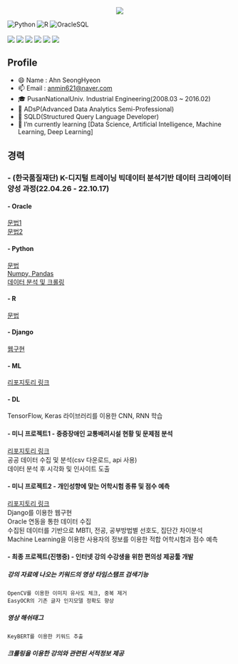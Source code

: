 <!--
**Thxnya/Thxnya** is a ✨ _special_ ✨ repository because its `README.md` (this file) appears on your GitHub profile.

Here are some ideas to get you started:

- 🔭 I’m currently working on ...
- 🌱 I’m currently learning ...
- 👯 I’m looking to collaborate on ...
- 🤔 I’m looking for help with ...
- 💬 Ask me about ...
- 📫 How to reach me: ...
- 😄 Pronouns: ...
- ⚡ Fun fact: ...
-->

<p align='center'>
  <a href="https://github.com/Thxnya">
    <img src="https://capsule-render.vercel.app/api?type=waving&color=gradient&fontColor=FFFFFF&height=300&section=header&text=Ahn%20SeongHyeon&fontSize=50"/>
  </a>
</p>

![Python](https://img.shields.io/badge/-Python-3178C6?style=flat-square&logo=Python&logoColor=white)
![R](https://img.shields.io/badge/-R-A8B9CC?style=flat-square&logo=R&logoColor=black)
![OracleSQL](https://img.shields.io/badge/-Oracle-FD5750?style=flat-square&logo=Oracle&logoColor=white)
<br>
<br>
<img src="https://img.shields.io/badge/django-092E20?style=flat-square&logo=django&logoColor=white">
<img src="https://img.shields.io/badge/-Flask-000000?style=flat-square&logo=Flask&logoColor=white">
<img src="https://img.shields.io/badge/html5-E34F26?style=flat-square&logo=html5&logoColor=white">
<img src="https://img.shields.io/badge/css-1572B6?style=flat-square&logo=css3&logoColor=white">
<img src="https://img.shields.io/badge/javascript-F7DF1E?style=flat-square&logo=javascript&logoColor=black">
<img src="https://img.shields.io/badge/bootstrap-7952B3?style=flat-square&logo=bootstrap&logoColor=white">



## Profile
- 😄 Name : Ahn SeongHyeon
- 📫 Email : anmin621@naver.com
- 🎓 PusanNationalUniv. Industrial Engineering(2008.03 ~ 2016.02)
- 📰 ADsP(Advanced Data Analytics Semi-Professional)
- 📰 SQLD(Structured Query Language Developer)
- 🌱 I’m currently learning [Data Science, Artificial Intelligence, Machine Learning, Deep Learning]

## 경력
### - (한국품질재단) K-디지털 트레이닝 빅데이터 분석기반 데이터 크리에이터 양성 과정(22.04.26 - 22.10.17)
  #### - Oracle<br/>
  [문법1](https://github.com/Thxnya/StudyOracle)<br/>
  [문법2](https://github.com/Thxnya/StudyOracle22.07)
  
  #### - Python<br/>
  [문법](https://github.com/Thxnya/StudyPython22)<br/>
  [Numpy, Pandas](https://github.com/Thxnya/StudyPython22.05)<br/>
  [데이터 분석 및 크롤링](https://github.com/Thxnya/StudyPython22.06)
  
  #### - R<br/>
  [문법](https://github.com/Thxnya/StudyR)
  
  #### - Django<br/>
  [웹구현](https://github.com/Thxnya/StudyDjango22.07)
  
  #### - ML<br/>
  [리포지토리 링크](https://github.com/Thxnya/StudyML22.08)
  
  #### - DL<br/>
  TensorFlow, Keras 라이브러리를 이용한 CNN, RNN 학습
    
  #### - 미니 프로젝트1 - 중증장애인 교통배려시설 현황 및 문제점 분석<br/>
  [리포지토리 링크](https://github.com/Thxnya/MiniProject01)<br/>
  공공 데이터 수집 및 분석(csv 다운로드, api 사용)<br/>
  데이터 분석 후 시각화 및 인사이트 도출
  
  #### - 미니 프로젝트2 - 개인성향에 맞는 어학시험 종류 및 점수 예측<br/>
  [리포지토리 링크](https://github.com/Thxnya/MiniProject02)<br/>
  Django를 이용한 웹구현<br/>
  Oracle 연동을 통한 데이터 수집<br/>
  수집된 데이터를 기반으로 MBTI, 전공, 공부방법별 선호도, 집단간 차이분석<br/>
  Machine Learning을 이용한 사용자의 정보를 이용한 적합 어학시험과 점수 예측
  
  #### - 최종 프로젝트(진행중) - 인터넷 강의 수강생을 위한 편의성 제공툴 개발<br/>
  
  ##### 강의 자료에 나오는 키워드의 영상 타임스탬프 검색기능<br/>
    OpenCV를 이용한 이미지 유사도 체크, 중복 제거
    EasyOCR의 기존 글자 인지모델 정확도 향상

  ##### 영상 해쉬태그 <br/>
    KeyBERT를 이용한 키워드 추출

  ##### 크롤링을 이용한 강의와 관련된 서적정보 제공
